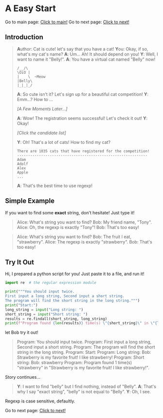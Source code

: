# A Easy Start

Go to main page: [Click to main!](./README.md)
Go to next page: [Click to next!](./repeate.md)

## Introduction

> **A**uthor: Cat is cute! let's say that you have a cat!
> **Y**ou: Okay, if so, what's my cat's name?
> **A**: Um... Ah! It should depend on you!
> **Y**: Well, I want to name it "Belly!".
> **A**: You have a virtual cat named "Belly" now!
> 
> ```
> /__/\
> \OiO |
> |    \  ~Meow
> |Belly\
> |_|_|_/
> ```
> 
> **A**: So cute isn't it? Let's sign up for a beautiful cat competition!
> **Y**: Emm...? How to ...
> 
> *[A Few Moments Later...]*
> 
> **A**: Wow! The registration seems successful! Let's check it out!
> **Y**: Okay!
> 
> *[Click the candidate list]*
> 
> **Y**: Oh! That's a lot of cats! How to find my cat?
> 
> ```
> There are 1035 cats that have registered for the competition!
> ------------------------------------------------------------
> Adam
> Adolf
> Alex
> Apple
> ...
> ```
> 
> **A**: That's the best time to use regexp!

## Simple Example

If you want to find some **exact** string, don't hesitate! Just type it!

> Alice: What's string you want to find?
> Bob: My friend name, "Tony".
> Alice: Oh, the regexp is exactly "Tony"!
> Bob: That's too easy!

> Alice: What's string you want to find?
> Bob: The fruit I eat, "strawberry".
> Alice: The regexp is exactly "strawberry".
> Bob: That's too easy!

## Try It Out

Hi, I prepared a python script for you! Just paste it to a file, and run it!

```python
import re  # the regular expression module

print("""You should input twice. 
First input a long string, Second input a short string.
The program will find the short string in the long string.""")
print("Start:")
long_string = input("Long string: ")
short_string = input("Short string: ")
results = re.findall(short_string, long_string)
print(f"Program found {len(results)} time(s) \"{short_string}\" in \"{long_string}\".")
```

let Bob try it out!

> Program: You should input twice.
> Program: First input a long string, Second input a short string.
> Program: The program will find the short string in the long string.
> Program: Start:
> Program: Long string: 
> Bob: Strawberry is my favorite fruit! I like strawberry!
> Program: Short string:
> Bob: strawberry
> Program: Program found 1 time(s) "strawberry" in "Strawberry is my favorite fruit! I like strawberry!".

Story continues...

> **Y**: I want to find "belly" but I find nothing, instead of "Belly".
> **A**: That's why I say "exact string", "belly" is not equal to "Belly".
> **Y**: Oh, I see.

Regexp is case sensitive, defaultly.

Go to next page: [Click to next!](./repeate.md)